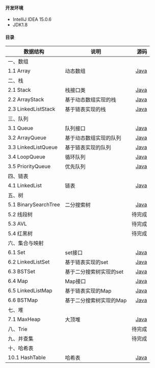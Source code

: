 #### 开发环境
- IntelliJ IDEA 15.0.6
- JDK1.8

#### 目录

| 数据结构 | 说明 | 源码 | 
| - | - | -: | 
| 一、数组 |
|  1.1 Array | 动态数组 | [Java](https://github.com/WavyPeng/DSALib/blob/master/src/wavy/util/dsa/Array/Array.java) |
| 二、栈 |  
| 2.1 Stack | 栈接口类 | [Java](https://github.com/WavyPeng/DSALib/blob/master/src/wavy/util/dsa/Stack/Stack.java) |
| 2.2 ArrayStack | 基于动态数组实现的栈 | [Java](https://github.com/WavyPeng/DSALib/blob/master/src/wavy/util/dsa/Stack/ArrayStack.java) |
| 2.3 LinkedListStack | 基于链表实现的栈 | [Java](https://github.com/WavyPeng/DSALib/blob/master/src/wavy/util/dsa/Stack/LinkedListStack.java) |
| 三、队列 |
| 3.1 Queue | 队列接口 | [Java](https://github.com/WavyPeng/DSALib/blob/master/src/wavy/util/dsa/Queue/Queue.java) |
| 3.2 ArrayQueue | 基于动态数组实现的队列 | [Java](https://github.com/WavyPeng/DSALib/blob/master/src/wavy/util/dsa/Queue/ArrayQueue.java) |
| 3.3 LinkedListQueue | 基于链表实现的队列 | [Java](https://github.com/WavyPeng/DSALib/blob/master/src/wavy/util/dsa/Queue/LinkedListQueue.java) |
| 3.4 LoopQueue | 循环队列 | [Java](https://github.com/WavyPeng/DSALib/blob/master/src/wavy/util/dsa/Queue/LoopQueue.java) |
| 3.5 PriorityQueue | 优先队列 | [Java](https://github.com/WavyPeng/DSALib/blob/master/src/wavy/util/dsa/Queue/PriorityQueue.java) |
| 四、链表 |
| 4.1 LinkedList | 链表 | [Java](https://github.com/WavyPeng/DSALib/blob/master/src/wavy/util/dsa/LinkedList/LinkedList.java) |
| 五、树 |
| 5.1 BinarySearchTree | 二分搜索树 | [Java](https://github.com/WavyPeng/DSALib/blob/master/src/wavy/util/dsa/Tree/BinarySearchTree.java) |
| 5.2 线段树 |  | 待完成 |
| 5.3 AVL |  | 待完成 |
| 5.4 红黑树 |  | 待完成 |
| 六、集合与映射|
| 6.1 Set | set接口 | [Java](https://github.com/WavyPeng/DSALib/blob/master/src/wavy/util/dsa/Set/Set.java) |
| 6.2 LinkedListSet | 基于链表实现的set | [Java](https://github.com/WavyPeng/DSALib/blob/master/src/wavy/util/dsa/Set/LinkedListSet.java) |
| 6.3 BSTSet | 基于二分搜索树实现的set | [Java](https://github.com/WavyPeng/DSALib/blob/master/src/wavy/util/dsa/Set/BSTSet.java) |
| 6.4 Map | Map接口 | [Java](https://github.com/WavyPeng/DSALib/blob/master/src/wavy/util/dsa/Map/Map.java) |
| 6.5 LinkedListMap | 基于链表实现的Map | [Java](https://github.com/WavyPeng/DSALib/blob/master/src/wavy/util/dsa/Map/LinkedListMap.java) |
| 6.6 BSTMap | 基于二分搜索树实现的Map | [Java](https://github.com/WavyPeng/DSALib/blob/master/src/wavy/util/dsa/Map/BSTMap.java) |
| 七、堆 |
| 7.1 MaxHeap | 大顶堆 | [Java](https://github.com/WavyPeng/DSALib/blob/master/src/wavy/util/dsa/Heap/MaxHeap.java) |
| 八、Trie |  | 待完成 | 
| 九、并查集 |  | 待完成 | 
| 十、哈希表 |
| 10.1 HashTable | 哈希表 | [Java](https://github.com/WavyPeng/DSALib/blob/master/src/wavy/util/dsa/HashTable/HashTable.java) |
